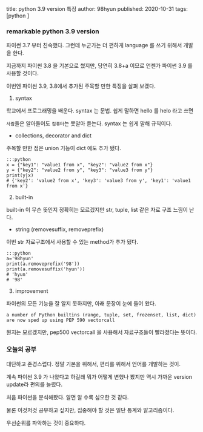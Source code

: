title: python 3.9 version 특징 
author: 98hyun
published: 2020-10-31 
tags: [python ]

### remarkable python 3.9 version 

파이썬 3.7 부터 친숙했다. 그런데 누군가는 더 편하게 language 를 쓰기 위해서 개발을 한다.  

지금까지 파이썬 3.8 을 기본으로 썼지만, 당연히 3.8+a 이므로 언젠가 파이썬 3.9 를 사용할 것이다.  

이번엔 파이썬 3.9, 3.8에서 추가된 주목할 만한 특징을 살펴 보겠다.  

1. syntax 

학교에서 프로그래밍을 배운다. syntax 는 문법. 쉽게 말하면 hello 를 helo 라고 쓰면   

`사람`들은 알아들어도 `컴퓨터`는 못알아 듣는다. syntax 는 쉽게 말해 규칙이다.  

* collections, decorator and dict

주목할 만한 점은 union 기능이 dict 에도 추가 됐다.  

    :::python 
    x = {"key1": "value1 from x", "key2": "value2 from x"}
    y = {"key2": "value2 from y", "key3": "value3 from y"}
    print(y|x)
    # {'key2': 'value2 from x', 'key3': 'value3 from y', 'key1': 'value1 from x'}

2. built-in 

built-in 이 무슨 뜻인지 정확히는 모르겠지만 str, tuple, list 같은 자료 구조 느낌이 난다.  

* string (removesuffix, removeprefix)

이번 str 자료구조에서 사용할 수 있는 method가 추가 됐다.  

    :::python 
    a='98hyun'
    print(a.removeprefix('98'))
    print(a.removesuffix('hyun'))
    # 'hyun'
    # '98' 

3. improvement

파이썬의 모든 기능을 잘 알지 못하지만, 아래 문장이 눈에 들어 왔다.  

`a number of Python builtins (range, tuple, set, frozenset, list, dict) are now sped up using PEP 590 vectorcall`

뭔지는 모르겠지만, pep500 vectorcall 을 사용해서 자료구조들이 빨라졌다는 뜻이다.  

### 오늘의 공부 

대단하고 존경스럽다. 정말 기본을 위해서, 편리를 위해서 언어를 개발하는 것이.  

계속 파이썬 3.9 가 나왔다고 하길래 뭐가 어떻게 변했나 봤지만 역시 가까운 version update라 편의를 늘렸다.  

처음 파이썬을 분석해봤다. 알면 알 수록 심오한 것 같다.  

물론 이것저것 공부하고 싶지만, 집중해야 할 것은 일단 통계와 알고리즘이다.  

우선순위를 파악하는 것이 중요하다.  